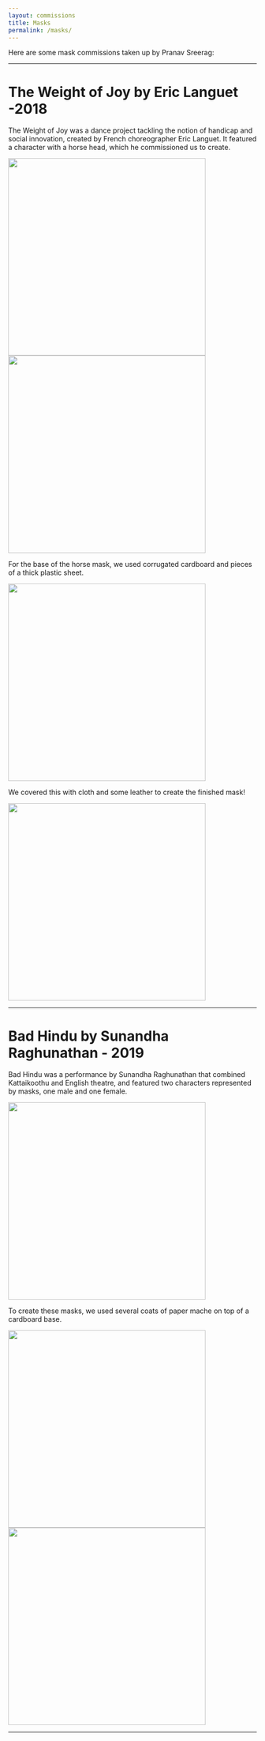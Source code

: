 ```yaml
---
layout: commissions
title: Masks
permalink: /masks/
---
```


Here are some mask commissions taken up by Pranav Sreerag:


<p></p>

<hr>

# The Weight of Joy by Eric Languet -2018

The Weight of Joy was a dance project tackling the notion of handicap and social innovation, created by French choreographer Eric Languet.  It featured a character with a horse head, which he commissioned us to create.

<div class="pictures-container">
 <img src="../images/commissions/IMG-20180216-WA0025.jpg" class="shrinkToFit" height="400">
  <img src="../images/commissions/IMG-20180216-WA0036-01.jpeg" class="shrinkToFit" height="400">
</div>


For the base of the horse mask, we used corrugated cardboard and pieces of a thick plastic sheet.

<div class="pictures-container">
 <img src="../images/commissions/IMG_20180408_122252.jpg" class="shrinkToFit" height="400">
</div>

We covered this with cloth and some leather to create the finished mask!

<p></p>

<div class="pictures-container">
 <img src="../images/commissions/IMG-20180215-WA0002.jpg" class="shrinkToFit" height="400">
</div>

<p></p>



<hr>

# Bad Hindu by Sunandha Raghunathan - 2019

Bad Hindu was a performance by Sunandha Raghunathan that  combined Kattaikoothu and English theatre, and featured two  characters represented by masks, one male and one female.

<div class="pictures-container">
 <img src="../images/commissions/IMG-20181123-WA0032.jpg" class="shrinkToFit" height="400">
</div>

To create these masks, we used several coats of  paper mache on top of a cardboard base. 

<div class="pictures-container">
 <img src="../images/commissions/IMG-20181122-WA0071.jpg" class="shrinkToFit" height="400">
  <img src="../images/commissions/IMG-20181121-WA0042.jpg" class="shrinkToFit" height="400">
</div>



<hr>
